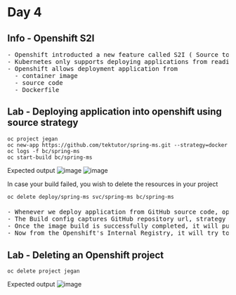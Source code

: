 # Day 4

## Info - Openshift S2I
<pre>
- Openshift introducted a new feature called S2I ( Source to Image )
- Kubernetes only supports deploying applications from readily available container images
- Openshift allows deployment application from
  - container image
  - source code
  - Dockerfile
</pre>

## Lab - Deploying application into openshift using source strategy
```
oc project jegan
oc new-app https://github.com/tektutor/spring-ms.git --strategy=docker
oc logs -f bc/spring-ms
oc start-build bc/spring-ms
```
Expected output
![image](https://github.com/user-attachments/assets/8d66a789-9490-44f2-bc33-b91eac53af93)
![image](https://github.com/user-attachments/assets/5ec50c93-3b6d-41e6-8260-f4c0d688a427)

In case your build failed, you wish to delete the resources in your project
```
oc delete deploy/spring-ms svc/spring-ms bc/spring-ms
```

####
<pre>
- Whenever we deploy application from GitHub source code, openshift creates a BuildConfig
- The Build config captures GitHub repository url, strategy that must used to build the application and container image
- Once the image build is successfully completed, it will push the custom container image that has your application binary into Openshift's Internal Registry
- Now from the Openshift's Internal Registry, it will try to deploy your application
</pre>


## Lab - Deleting an Openshift project
```
oc delete project jegan
```

Expected output
![image](https://github.com/user-attachments/assets/a5f49ee6-b408-4714-b4b0-a41ade8ff81c)

##
